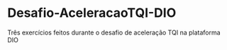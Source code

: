 # Desafio-AceleracaoTQI-DIO
Três exercícios feitos durante o desafio de aceleração TQI na plataforma DIO
